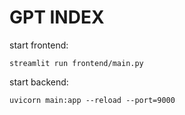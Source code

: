 # GPT INDEX

start frontend:
```
streamlit run frontend/main.py
```

start backend:
```
uvicorn main:app --reload --port=9000
```
